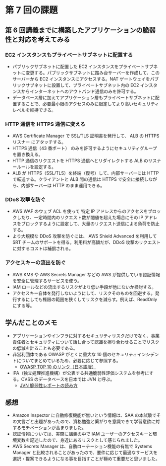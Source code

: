 # 第 7 回の課題

## 第 6 回講義までに構築したアプリケーションの脆弱性と対応を考えてみる

### EC2 インスタンスもプライベートサブネットに配置する

- パブリックサブネットに配置した EC2 インスタンスをプライベートサブネットに変更する。パブリックサブネットに踏み台サーバーを作成して、このサーバーから EC2 インスタンスにアクセスする。NAT ゲートウェイをパブリックサブネットに設置して、プライベートサブネット内の EC2 インスタンスからインターネットへのアウトバンド通信のみを許可する。
- データベース層に加えてアプリケーション層もプライベートサブネットに配置することで、必要最小限のアクセスのみに限定してより高いセキュリティレベルを維持できる。

### HTTP 通信を HTTPS 通信に変える

- AWS Certificate Manager で SSL/TLS 証明書を発行して、 ALB の HTTPS リスナー にアタッチする。
- HTTPS 通信（43 番ポート） のみを許可するようにセキュリティグループを置き換える。
- HTTP 通信のリクエストを HTTPS 通信へとリダイレクトする ALB のリスナールールを設定する。
- ALB が HTTPS（SSL/TLS）を終端（復号）して、内部サーバーには HTTP で転送する。クライアントと ALB 間の通信は HTTPS で安全に接続しながら、内部サーバーは HTTP のまま運用できる。

### DDoS 攻撃を防ぐ

- AWS WAF のウェブ ACL を使って 特定 IP アドレスからのアクセスをブロックしたり、一定時間内のリクエスト数が閾値を超えた場合にその IP アドレスをブロックするように設定して、大量のリクエスト送信による負荷を防止する。
- より大規模な DDoS 攻撃を防ぐには、 AWS Shield Advanced を利用して SRT チームのサポートを得る。利用料が高額だが、DDoS 攻撃のリクエストに対するコストは補償される。

### アクセスキーの流出を防ぐ

- AWS KMS や AWS Secrets Manager などの AWS が提供している認証情報を安全に管理するサービスを使う。
- IAM ロールなどの流出するリスクがより低い手段が他にないか検討する。
- アクセスキー自体を発行しないようにして、リスクそのものを回避する。発行するにしても権限の範囲を狭くしてリスクを減らす。例えば、ReadOnly にする等。

## 学んだことのメモ

- アプリケーションやインフラに対するセキュリティリスクだけでなく、事業責任者とセキュリティについて話し合って認識を擦り合わせることでリスクの低減を計ることも必要である。
- 非営利団体である OWASP がとくに重大な 10 個のセキュリティインシデントについてまとめているため、必要に応じて参照する。
  - [OWASP TOP 10 のリンク（日本語版）](https://github.com/owasp-ja/Top10/blob/master/2021/docs/index.ja.md)
- IPA（独立処理推進機構）が公表する共通脆弱性評価システムを参考にする。CVSS のデータベースを日本では JVN と呼ぶ。
  - [JVN 脆弱性レポートの読み方](https://jvn.jp/nav/jvnhelp.html)

## 感想

- Amazon Inspector に自動修復機能が無いという情報は、SAA の本試験でその文言ごと出題があったので、資格勉強と繋がりを意識できて学習意欲に対するモチベーションが高まりました。
- 認証情報については、実際に講義の中で IAM ユーザーのアクセスキーと環境変数を記述したので、身近にあるリスクとして感じられました。
- AWS Secrets Manager は、自動ローテーション機能の有無で Systems Manager と比較されることがあったので、要件に応じて最適なサービスを選択・提案できるようになる事を目指すことが極めて重要だと思いました。
